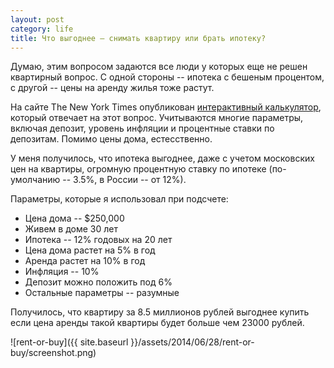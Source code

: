 ```yaml
---
layout: post
category: life
title: Что выгоднее – снимать квартиру или брать ипотеку?
---
```


Думаю, этим вопросом задаются все люди у которых еще не решен квартирный вопрос.
С одной стороны -- ипотека с бешеным процентом, с другой -- цены на аренду жилья
тоже растут.

<!--more-->

На сайте The New York Times опубликован [интерактивный калькулятор][1], который
отвечает на этот вопрос. Учитываются многие параметры, включая депозит, уровень
инфляции и процентные ставки по депозитам. Помимо цены дома, естесственно.

У меня получилось, что ипотека выгоднее, даже с учетом московских цен на
квартиры, огромную процентную ставку по ипотеке (по-умолчанию -- 3.5%, в России
-- от 12%).

Параметры, которые я использовал при подсчете:

  - Цена дома -- $250,000
  - Живем в доме 30 лет
  - Ипотека -- 12% годовых на 20 лет
  - Цена дома растет на 5% в год
  - Аренда растет на 10% в год
  - Инфляция -- 10%
  - Депозит можно положить под 6%
  - Остальные параметры -- разумные

Получилось, что квартиру за 8.5 миллионов рублей выгоднее купить если цена
аренды такой квартиры будет больше чем 23000 рублей.

![rent-or-buy]({{ site.baseurl }}/assets/2014/06/28/rent-or-buy/screenshot.png)

[1]: http://www.nytimes.com/interactive/2014/upshot/buy-rent-calculator.html

